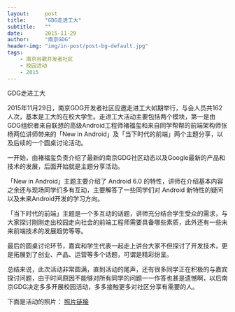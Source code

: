 ```yaml
---
layout:     post
title:      "GDG走进工大"
subtitle:   ""
date:       2015-11-29
author:     "南京GDG"
header-img: "img/in-post/post-bg-default.jpg"
tags:
    - 南京谷歌开发者社区
    - 校园活动
    - 2015
---
```


GDG走进工大


2015年11月29日，南京GDG开发者社区应邀走进工大如期举行，与会人员共162人次，基本是工大的在校大学生。走进工大活动主要包括两个模块，第一是由GDG组织者来自联想的高级Android工程师褚福玺和来自同学帮帮的前端架构师张杨两位讲师带来的「New in Android」及「当下时代的前端」两个主题分享，以及后续的一个圆桌讨论活动。

一开始，由褚福玺负责介绍了最新的南京GDG社区动态以及Google最新的产品和技术的发展，后面开始就是主题分享活动。

「New in Android」主题主要介绍了 Android 6.0 的特性，讲师在介绍基本内容之余还与现场同学们多有互动，主要解答了一些同学们对 Android 新特性的疑问以及未来Android开发的学习方向。 

「当下时代的前端」主题是一个多互动的话题，讲师充分结合学生受众的需求，与大家探讨刚刚走出校园走向社会的前端工程师需要具备哪些素质，此外还有一些未来前端技术的发展趋势等等。

最后的圆桌讨论环节，嘉宾和学生代表一起走上讲台大家不但探讨了开发技术，更是拓展到了创业、产品、运营等多个话题，可谓是精彩纷呈。

总结来说，此次活动非常圆满，直到活动的尾声，还有很多同学正在积极的与嘉宾探讨问题，由于时间原因不能够对所有同学的问题一一作答也甚是遗憾啊，以后南京GDG决定多多开展校园活动，多多接触更多对社区分享有需要的人。



下面是活动的照片：
[照片链接]()
